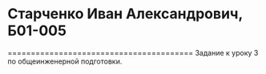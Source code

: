 # Старченко Иван Александрович, Б01-005
========================================
Задание к уроку 3 по общеинженерной подготовки. 